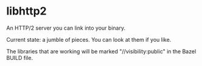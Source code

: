 # libhttp2
An HTTP/2 server you can link into your binary.

Current state: a jumble of pieces.  You can look at them if you like.

The libraries that are working will be marked "//visibility:public" in the
Bazel BUILD file.
